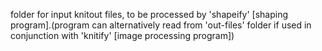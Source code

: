 folder for input knitout files, to be processed by 'shapeify' [shaping program].\(program can alternatively read from 'out-files' folder if used in conjunction with 'knitify' [image processing program])
